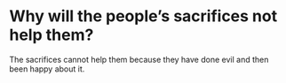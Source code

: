 # Why will the people’s sacrifices not help them?

The sacrifices cannot help them because they have done evil and then been happy about it.
